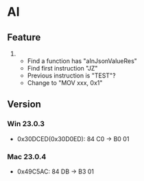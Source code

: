 # AI

## Feature

1. 
	* Find a function has "aInJsonValueRes"
	* Find first instruction "JZ"
	* Previous instruction is "TEST"?
	* Change to "MOV xxx, 0x1"

## Version

### Win 23.0.3

* 0x30DCED(0x30D0ED): 84 C0 -> B0 01

### Mac 23.0.4

* 0x49C5AC: 84 DB -> B3 01
